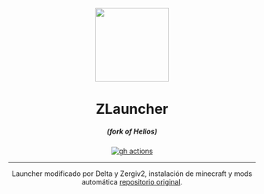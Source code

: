 <p align="center"><img src="https://iili.io/HiIIHa1.png" width="150px" height="150px" ></p>

<h1 align="center">ZLauncher</h1>

<em><h5 align="center">(fork of Helios)</h5></em>

[<p align="center"><img src="https://iili.io/JiHNfov.png" alt="gh actions">](https://github.com/DeltaV3/ZLauncher/actions)

---

<p align="center"> Launcher modificado por Delta y Zergiv2, instalación de minecraft y mods automática <a href="https://github.com/dscalzi/HeliosLauncher">repositorio original</a>.</p>